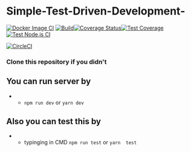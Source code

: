 # Simple-Test-Driven-Development-
[![Docker Image CI](https://github.com/Nkbtemmy/Simple-Test-Driven-Development-/actions/workflows/docker_image.yml/badge.svg)](https://github.com/Nkbtemmy/Simple-Test-Driven-Development-/actions/workflows/docker_image.yml)
[![Build](https://github.com/Nkbtemmy/Simple-Test-Driven-Development-/actions/workflows/building.yml/badge.svg)](https://github.com/Nkbtemmy/Simple-Test-Driven-Development-/actions/workflows/building.yml)[![Coverage Status](https://coveralls.io/repos/github/Nkbtemmy/Simple-Test-Driven-Development-/badge.svg?branch=build)](https://coveralls.io/github/Nkbtemmy/Simple-Test-Driven-Development-?branch=build)[![Test Coverage](https://api.codeclimate.com/v1/badges/ecd50de02a9e5b9864a1/test_coverage)](https://codeclimate.com/github/nkbtemmy/Simple-Test-Driven-Development/test_coverage)[![Test Node.js CI](https://github.com/Nkbtemmy/Simple-Test-Driven-Development-/actions/workflows/testing.yml/badge.svg)](https://github.com/Nkbtemmy/Simple-Test-Driven-Development-/actions/workflows/testing.yml)

[![CircleCI](https://dl.circleci.com/status-badge/img/gh/Nkbtemmy/Simple-Test-Driven-Development-/tree/develop.svg?style=svg)](https://dl.circleci.com/status-badge/redirect/gh/Nkbtemmy/Simple-Test-Driven-Development-/tree/develop)
### Clone this repository if you didn't


## You can run server by
- - `npm run dev` or `yarn dev`

## Also you can test this by

- -  typinging in CMD `npm run test` or `yarn  test`